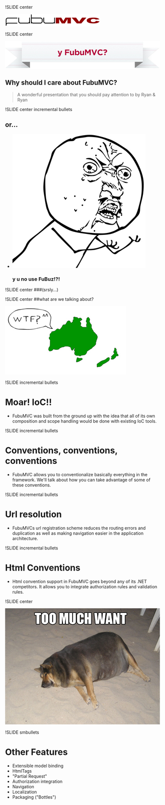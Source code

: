 !SLIDE center 

![logo](logo.png)

!SLIDE center

![y fubu](banner.jpg)

<h2 class="light">Why should I care about FubuMVC?</h2>

> A wonderful presentation that you should pay attention to by Ryan & Ryan

!SLIDE center incremental bullets
<h2 class="impact">or...</h2>

* ![y u no guy](yuno.jpg) <h3 class="impact">y u no use FuBuz!?!</h3>

!SLIDE center
###(srsly...)

!SLIDE center
##what are we talking about?

![wtf mate](wtfmate.jpg)




!SLIDE incremental bullets

<h1 class="impact">Moar! IoC!!</h1>

* FubuMVC was built from the ground up with the idea that all of its own composition and scope handling would be done with existing IoC tools.


!SLIDE incremental bullets 

<h1 class="impact">Conventions, conventions, conventions</h1>

* FubuMVC allows you to conventionalize basically everything in the framework. We'll talk about how you can take advantage of some of these conventions.

!SLIDE incremental bullets

# Url resolution #

* FubuMVCs url registration scheme reduces the routing errors and duplication as well as making navigation easier in the application architecture.


!SLIDE incremental bullets

# Html Conventions

* Html convention support in FubuMVC goes beyond any of its .NET competitors. It allows you to integrate authorization rules and validation rules.

!SLIDE center

![TOO MUCH WANT](391_too_much_want.jpg)

!SLIDE smbullets

# Other Features

* Extensible model binding
* HtmlTags
* "Partial Request"
* Authorization integration
* Navigation 
* Localization
* Packaging ("Bottles")
